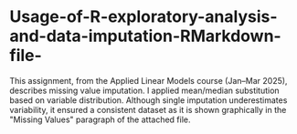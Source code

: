 # Usage-of-R-exploratory-analysis-and-data-imputation-RMarkdown-file-
This assignment, from the Applied Linear Models course (Jan–Mar 2025), describes missing value imputation. I applied mean/median substitution based on variable distribution. Although single imputation underestimates variability, it ensured a consistent dataset as it is shown graphically in the "Missing Values" paragraph of the attached file.
